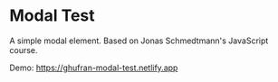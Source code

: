 # Modal Test

A simple modal element. Based on Jonas Schmedtmann's JavaScript course.

Demo: https://ghufran-modal-test.netlify.app
